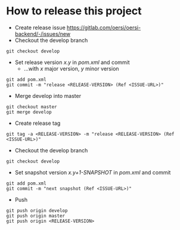# How to release this project

* Create release issue https://gitlab.com/oersi/oersi-backend/-/issues/new
* Checkout the develop branch
```
git checkout develop
```
* Set release version _x.y_ in _pom.xml_ and commit
     * ...with _x_ major version, _y_ minor version
```
git add pom.xml
git commit -m "release <RELEASE-VERSION> (Ref <ISSUE-URL>)"
```
* Merge develop into master
```
git checkout master
git merge develop
```
* Create release tag
```
git tag -a <RELEASE-VERSION> -m "release <RELEASE-VERSION> (Ref <ISSUE-URL>)"
```
* Checkout the develop branch
```
git checkout develop
```
* Set snapshot version _x.y+1-SNAPSHOT_ in _pom.xml_ and commit
```
git add pom.xml
git commit -m "next snapshot (Ref <ISSUE-URL>)"
```
* Push
```
git push origin develop
git push origin master
git push origin <RELEASE-VERSION>
```
